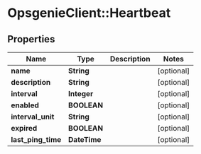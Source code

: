 # OpsgenieClient::Heartbeat

## Properties
Name | Type | Description | Notes
------------ | ------------- | ------------- | -------------
**name** | **String** |  | [optional] 
**description** | **String** |  | [optional] 
**interval** | **Integer** |  | [optional] 
**enabled** | **BOOLEAN** |  | [optional] 
**interval_unit** | **String** |  | [optional] 
**expired** | **BOOLEAN** |  | [optional] 
**last_ping_time** | **DateTime** |  | [optional] 


